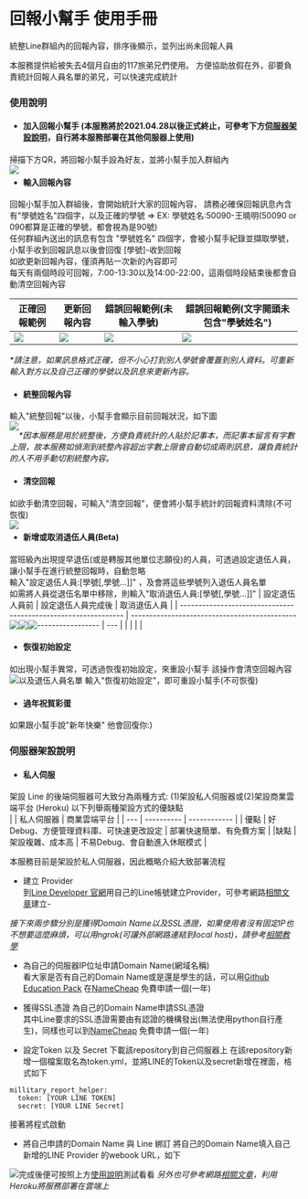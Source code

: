 # 回報小幫手 使用手冊

統整Line群組內的回報內容，排序後顯示，並列出尚未回報人員

本服務提供給被失去4個月自由的117旅弟兄們使用。
方便協助放假在外，卻要負責統計回報人員名單的弟兄，可以快速完成統計

### 使用說明

- #### 加入回報小幫手 (本服務將於2021.04.28以後正式終止，可參考下方[伺服器架設說明](https://github.com/AllenChen0958/military_report/blob/special_squad_num/README.md#%E4%BC%BA%E6%9C%8D%E5%99%A8%E6%9E%B6%E8%A8%AD%E8%AA%AA%E6%98%8E)，自行將本服務部署在其他伺服器上使用)
掃描下方QR，將回報小幫手設為好友，並將小幫手加入群組內  
<img src="https://imgur.com/NCV8xaF.jpg" style="float:left" /> 

- #### 輸入回報內容
回報小幫手加入群組後，會開始統計大家的回報內容，
請務必確保回報訊息內含有"學號姓名"四個字，以及正確的學號 => EX: 學號姓名:50090-王曉明(50090 or 090都算是正確的學號，都會視為是90號)  
任何群組內送出的訊息有包含 "學號姓名" 四個字，會被小幫手紀錄並擷取學號，
小幫手收到回報訊息以後會回復 [學號]-收到回報  
如欲更新回報內容，僅須再貼一次新的內容即可  
每天有兩個時段可回報，7:00-13:30以及14:00-22:00，這兩個時段結束後都會自動清空回報內容

| 正確回報範例                                                   |更新回報內容 | 錯誤回報範例(未輸入學號)                                       | 錯誤回報範例(文字開頭未包含"學號姓名")                         |
| -------------------------------------------------------------- | --- | -------------------------------------------------------------- | -------------------------------------------------------------- |
| <img src="https://imgur.com/jfjAoWi.jpg" style="float:left" /> |  <img src="https://imgur.com/pwHkiyH.jpg" style="float:left" />   | <img src="https://imgur.com/iSfk9ar.jpg" style="float:left" /> | <img src="https://imgur.com/lcnvoJv.jpg" style="float:left" /> |

_*請注意，如果訊息格式正確，但不小心打到別人學號會覆蓋到別人資料。可重新輸入對方以及自己正確的學號以及訊息來更新內容。_ 


- #### 統整回報內容
輸入"統整回報"以後，小幫手會顯示目前回報狀況，如下圖  
<img src="https://imgur.com/K4H84JQ.jpg" style="float:left" />  

_*因本服務是用於統整後，方便負責統計的人貼於記事本，而記事本留言有字數上限，故本服務如偵測到統整內容超出字數上限會自動切成兩則訊息，讓負責統計的人不用手動切割統整內容。_

- #### 清空回報
如欲手動清空回報，可輸入"清空回報"，便會將小幫手統計的回報資料清除(不可恢復)  
<img src="https://imgur.com/FMB7VxN.jpg" style="float:left" />  

- #### 新增或取消退伍人員(Beta)
當班級內出現提早退伍(或是轉服其他單位志願役)的人員，可透過設定退伍人員，讓小幫手在進行統整回報時，自動忽略  
輸入"設定退伍人員:[學號[,學號...]]" ，及會將這些學號列入退伍人員名單  
如需將人員從退伍名單中移除，則輸入"取消退伍人員:[學號[,學號...]]"
| 設定退伍人員前  | 設定退伍人員完成後 | 取消退伍人員 |
| -------------------------------------------------------------- | -------------------------------------------------------------- | --- |
| <img src="https://imgur.com/RwStzZf.jpg" style="float:left" /> | <img src="https://imgur.com/MKkJoRi.jpg" style="float:left" /> |   <img src="https://imgur.com/UJmiVUw.jpg" style="float:left" />  |

- #### 恢復初始設定
如出現小幫手異常，可透過恢復初始設定，來重設小幫手
該操作會清空回報內容以及退伍人員名單
輸入"恢復初始設定"，即可重設小幫手(不可恢復)
<img src="https://imgur.com/AGxo4JQ.jpg" style="float:left" />

- #### 過年祝賀彩蛋
如果跟小幫手說"新年快樂"
他會回復你:)

### 伺服器架設說明

- #### 私人伺服
架設 Line 的後端伺服器可大致分為兩種方式: (1)架設私人伺服器或(2)架設商業雲端平台 (Heroku)
以下列舉兩種架設方式的優缺點  
|     | 私人伺服器 | 商業雲端平台 |
| --- | ---------- | ------------ |
| 優點 | 好Debug、方便管理資料庫、可快速更改設定 | 部署快速簡單、有免費方案 |
|缺點 | 架設複雜、成本高 | 不易Debug、會自動進入休眠模式 |


本服務目前是架設於私人伺服器，因此概略介紹大致部署流程  
- 建立 Provider  
到[Line Developer 官網](https://developers.line.biz/console/)用自己的Line帳號建立Provider，可參考網路[相關文章](https://github.com/yaoandy107/line-bot-tutorial#%E5%89%B5%E5%BB%BA-line-bot-%E9%A0%BB%E9%81%93)建立- 

_接下來兩步驟分別是獲得Domain Name以及SSL憑證，如果使用者沒有固定IP也不想要這麼麻煩，可以用ngrok(可讓外部網路連結到local host)，請參考[相關教學](https://ithelp.ithome.com.tw/articles/10229943)_
- 為自己的伺服器IP位址申請Domain Name(網域名稱)  
看大家是否有自己的Domain Name或是還是學生的話，可以用[Github Education Pack](https://education.github.com/pack/offers) 在[NameCheap](https://www.namecheap.com/cart/addtocart.aspx?producttype=ssl&product=positivessl&action=purchase&period=1-YEAR&qty=1) 免費申請一個(一年)

- 獲得SSL憑證
為自己的Domain Name申請SSL憑證  
其中Line要求的SSL憑證需要由有認證的機構發出(無法使用python自行產生)，同樣也可以到[NameCheap](https://www.namecheap.com/cart/addtocart.aspx?producttype=ssl&product=positivessl&action=purchase&period=1-YEAR&qty=1) 免費申請一個(一年)

- 設定Token 以及 Secret
下載該repository到自己伺服器上
在該repository新增一個檔案取名為token.yml，並將LINE的Token以及secret新增在裡面，格式如下  
```
millitary_report_helper: 
  token: [YOUR LINE TOKEN]
  secret: [YOUR LINE Secret]
```
接著將程式啟動  

- 將自己申請的Domain Name 與 Line 綁訂
將自己的Domain Name填入自己新增的LINE Provider 的webook URL，如下  
<img src="https://imgur.com/OckfG3h.jpg" style="float:left" />


完成後便可按照上方[使用說明](https://github.com/AllenChen0958/military_report#%E4%BD%BF%E7%94%A8%E8%AA%AA%E6%98%8E)測試看看 
_另外也可參考網路[相關文章](https://github.com/yaoandy107/line-bot-tutorial)，利用Heroku將服務部署在雲端上_

